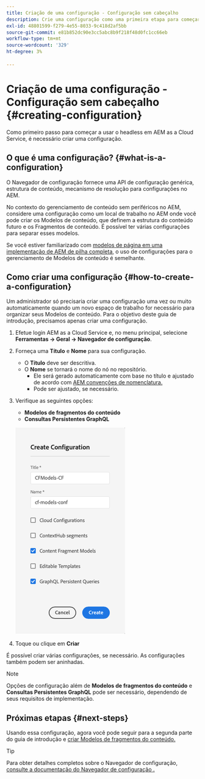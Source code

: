 ```yaml
---
title: Criação de uma configuração - Configuração sem cabeçalho
description: Crie uma configuração como uma primeira etapa para começar a usar o headless em AEM as a Cloud Service.
exl-id: 48801599-f279-4e55-8033-9c418d2af5bb
source-git-commit: e81b852dc90e3cc5abc8b9f218f48d0fc1cc66eb
workflow-type: tm+mt
source-wordcount: '329'
ht-degree: 3%

---
```


# Criação de uma configuração - Configuração sem cabeçalho {#creating-configuration}

Como primeiro passo para começar a usar o headless em AEM as a Cloud Service, é necessário criar uma configuração.

## O que é uma configuração? {#what-is-a-configuration}

O Navegador de configuração fornece uma API de configuração genérica, estrutura de conteúdo, mecanismo de resolução para configurações no AEM.

No contexto do gerenciamento de conteúdo sem periféricos no AEM, considere uma configuração como um local de trabalho no AEM onde você pode criar os Modelos de conteúdo, que definem a estrutura do conteúdo futuro e os Fragmentos de conteúdo. É possível ter várias configurações para separar esses modelos.

Se você estiver familiarizado com [modelos de página em uma implementação de AEM de pilha completa,](/help/sites-cloud/authoring/features/templates.md) o uso de configurações para o gerenciamento de Modelos de conteúdo é semelhante.

## Como criar uma configuração {#how-to-create-a-configuration}

Um administrador só precisaria criar uma configuração uma vez ou muito automaticamente quando um novo espaço de trabalho for necessário para organizar seus Modelos de conteúdo. Para o objetivo deste guia de introdução, precisamos apenas criar uma configuração.

1. Efetue login AEM as a Cloud Service e, no menu principal, selecione **Ferramentas -> Geral -> Navegador de configuração**.
1. Forneça uma **Título** e **Nome** para sua configuração.
   * O **Título** deve ser descritiva.
   * O **Nome** se tornará o nome do nó no repositório.
      * Ele será gerado automaticamente com base no título e ajustado de acordo com [AEM convenções de nomenclatura.](/help/implementing/developing/introduction/naming-conventions.md)
      * Pode ser ajustado, se necessário.
1. Verifique as seguintes opções:
   * **Modelos de fragmentos do conteúdo**
   * **Consultas Persistentes GraphQL**

   ![Criar configuração](../assets/create-configuration.png)

1. Toque ou clique em **Criar**

É possível criar várias configurações, se necessário. As configurações também podem ser aninhadas.

>[!NOTE]
>
>Opções de configuração além de **Modelos de fragmentos do conteúdo** e **Consultas Persistentes GraphQL** pode ser necessário, dependendo de seus requisitos de implementação.

## Próximas etapas {#next-steps}

Usando essa configuração, agora você pode seguir para a segunda parte do guia de introdução e [criar Modelos de fragmentos do conteúdo.](create-content-model.md)

>[!TIP]
>
>Para obter detalhes completos sobre o Navegador de configuração, [consulte a documentação do Navegador de configuração .](/help/implementing/developing/introduction/configurations.md)
